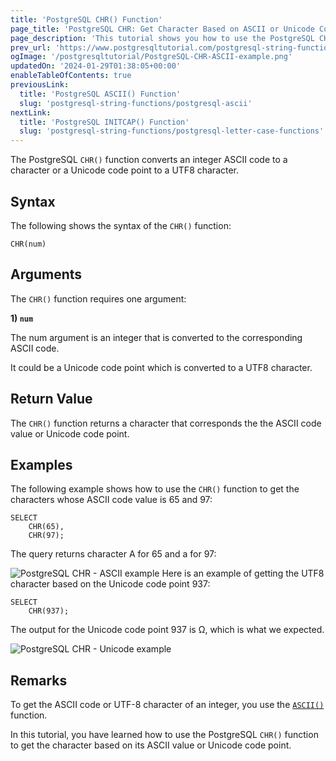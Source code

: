 ```yaml
---
title: 'PostgreSQL CHR() Function'
page_title: 'PostgreSQL CHR: Get Character Based on ASCII or Unicode Code Point'
page_description: 'This tutorial shows you how to use the PostgreSQL CHR() function to get the character based on its ASCII value or Unicode code point.'
prev_url: 'https://www.postgresqltutorial.com/postgresql-string-functions/postgresql-chr/'
ogImage: '/postgresqltutorial/PostgreSQL-CHR-ASCII-example.png'
updatedOn: '2024-01-29T01:38:05+00:00'
enableTableOfContents: true
previousLink:
  title: 'PostgreSQL ASCII() Function'
  slug: 'postgresql-string-functions/postgresql-ascii'
nextLink:
  title: 'PostgreSQL INITCAP() Function'
  slug: 'postgresql-string-functions/postgresql-letter-case-functions'
---
```


The PostgreSQL `CHR()` function converts an integer ASCII code to a character or a Unicode code point to a UTF8 character.

## Syntax

The following shows the syntax of the `CHR()` function:

```
CHR(num)
```

## Arguments

The `CHR()` function requires one argument:

**1\) `num`**

The num argument is an integer that is converted to the corresponding ASCII code.

It could be a Unicode code point which is converted to a UTF8 character.

## Return Value

The `CHR()` function returns a character that corresponds the the ASCII code value or Unicode code point.

## Examples

The following example shows how to use the `CHR()` function to get the characters whose ASCII code value is 65 and 97:

```
SELECT
    CHR(65),
    CHR(97);
```

The query returns character A for 65 and a for 97:

![PostgreSQL CHR - ASCII example](/postgresqltutorial/PostgreSQL-CHR-ASCII-example.png)
Here is an example of getting the UTF8 character based on the Unicode code point 937:

```
SELECT
    CHR(937);
```

The output for the Unicode code point 937 is Ω, which is what we expected.

![PostgreSQL CHR - Unicode example](/postgresqltutorial/PostgreSQL-CHR-Unicode-example.png)

## Remarks

To get the ASCII code or UTF\-8 character of an integer, you use the [`ASCII()`](postgresql-ascii) function.

In this tutorial, you have learned how to use the PostgreSQL `CHR()` function to get the character based on its ASCII value or Unicode code point.
